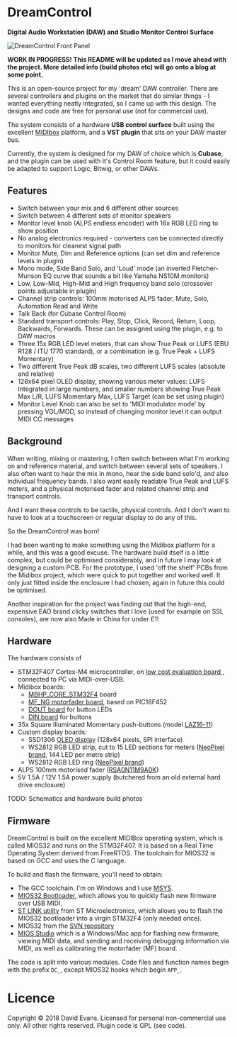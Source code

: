 # DreamControl
**Digital Audio Workstation (DAW) and Studio Monitor Control Surface**

![DreamControl Front Panel](https://i.imgur.com/ogYC02I.png)

**WORK IN PROGRESS! This README will be updated as I move ahead with the project. More detailed info (build photos etc) will go onto a blog at some point.**

This is an open-source project for my 'dream' DAW controller. There are several controllers and plugins on the market that do similar things - I wanted everything neatly integrated, so I came up with this design. The designs and code are free for personal use (not for commercial use).

The system consists of a hardware **USB control surface** built using the excellent [MIDIbox](http://www.ucapps.de/) platform, and a **VST plugin** that sits on your DAW master bus.

Currently, the system is designed for my DAW of choice which is **Cubase**, and the plugin can be used with it's Control Room feature, but it could easily be adapted to support Logic, Bitwig, or other DAWs.

## Features
 - Switch between your mix and 6 different other sources
 - Switch between 4 different sets of monitor speakers
 - Monitor level knob (ALPS endless encoder) with 16x RGB LED ring to show position
 - No analog electronics required - converters can be connected directly to monitors for cleanest signal path
 - Monitor Mute, Dim and Reference options (can set dim and reference levels in plugin)
 - Mono mode, Side Band Solo, and 'Loud' mode (an inverted Fletcher-Munson EQ curve that sounds a bit like Yamaha NS10M monitors)
 - Low, Low-Mid, High-Mid and High frequency band solo (crossover points adjustable in plugin)
 - Channel strip controls: 100mm motorised ALPS fader, Mute, Solo, Automation Read and Write
 - Talk Back (for Cubase Control Room)
 - Standard transport controls: Play, Stop, Click, Record, Return, Loop, Backwards, Forwards. These can be assigned using the plugin, e.g. to DAW macros
 - Three 15x RGB LED level meters, that can show True Peak or LUFS (EBU R128 / ITU 1770 standard), or a combination (e.g. True Peak + LUFS Momentary)
 - Two different True Peak dB scales, two different LUFS scales (absolute and relative)
 - 128x64 pixel OLED display, showing various meter values: LUFS Integrated in large numbers, and smaller numbers showing True Peak Max L/R, LUFS Momentary Max, LUFS Target (can be set using plugin)
- Monitor Level Knob can also be set to 'MIDI modulator mode' by pressing VOL/MOD, so instead of changing monitor level it can output MIDI CC messages
## Background
When writing, mixing or mastering, I often switch between what I'm working on and reference material, and switch between several sets of speakers. I also often want to hear the mix in mono, hear the side band solo'd, and also individual frequency bands. I also want easily readable True Peak and LUFS meters, and a physical motorised fader and related channel strip and transport controls.

And I want these controls to be tactile, physical controls. And I don't want to have to look at a touchscreen or regular display to do any of this.

So the DreamControl was born!

I had been wanting to make something using the Midibox platform for a while, and this was a good excuse. The hardware build itself is a little complex, but could be optimised considerably, and in future I may look at designing a custom PCB. For the prototype, I used 'off the shelf' PCBs from the Midibox project, which were quick to put together and worked well. It only just fitted inside the enclosure I had chosen, again in future this could be optimised.

Another inspiration for the project was finding out that the high-end, expensive EAO brand clicky switches that I love (used for example on SSL consoles), are now also Made in China for under £1!
## Hardware
The hardware consists of
 - STM32F407 Cortex-M4 microcontroller, on [low cost evaluation board
](https://www.st.com/en/evaluation-tools/stm32f4discovery.html), connected to PC via MIDI-over-USB.
 - Midibox boards:
	 - [MBHP_CORE_STM32F4](http://www.ucapps.de/mbhp_core_stm32f4.html) board
	 - [MF_NG motorfader board](http://www.ucapps.de/mbhp_mf_ng.html), based on PIC18F452
	 - [DOUT board](http://www.ucapps.de/mbhp_dout.html) for button LEDs
	 - [DIN board](http://www.ucapps.de/mbhp_din.html) for buttons
 - 35x Square Illuminated Momentary push-buttons (model [LAZ16-11](https://www.ebay.co.uk/itm/Square-micro-button-LAZ16-11-self-lock-no-lamp-button-switch-3-foot-diameter16mm-/162438920326))
 - Custom display boards:
	 - SSD1306 [OLED display](https://www.amazon.co.uk/SSD1306-128x64-Display-Module-Electronics/dp/B00KCM9JMG) (128x64 pixels, SPI interface)
	 - WS2812 RGB LED strip, cut to 15 LED sections for meters ([NeoPixel brand](https://www.adafruit.com/product/1507), 144 LED per metre strip)
	 - WS2812 RGB LED ring ([NeoPixel brand](https://www.adafruit.com/product/1463))
 - ALPS 100mm motorised fader ([RSA0N11M9A0K](https://www.reichelt.com/de/en/alps-rsa0n-studio-fader-motor-and-touch-sense-10k-rsa0n11m9-lin10k-p73884.html?ARTICLE=73884&&r=1))
 - 5V 1.5A / 12V 1.5A power supply (butchered from an old external hard drive enclosure)

TODO: Schematics and hardware build photos

## Firmware
DreamControl is built on the excellent MIDIBox operating system, which is called MIOS32 and runs on the STM32F407. It is based on a Real Time Operating System derived from FreeRTOS. The toolchain for MIOS32 is based on GCC and uses the C language.

To build and flash the firmware, you'll need to obtain:

 - The GCC toolchain. I'm on Windows and I use [MSYS](http://www.mingw.org/wiki/MSYS).
 - [MIOS32 Bootloader](http://www.ucapps.de/mios32_download.html), which allows you to quickly flash new firmware over USB MIDI.
 - [ST LINK utility](https://www.st.com/en/development-tools/st-link-v2.html) from ST Microelectronics, which allows you to flash the MIOS32 bootloader into a virgin STM32F4 (only needed once).
 - MIOS32 from the [SVN repository](http://svnmios.midibox.org/listing.php?repname=svn.mios32&path=/trunk/) 
 - [MIOS Studio](http://www.ucapps.de/mios_studio.html) which is a Windows/Mac app for flashing new firmware, viewing MIDI data, and sending and receiving debugging information via MIDI, as well as calibrating the motorfader (MF) board.

The code is split into various modules. Code files and function names begin with the prefix `DC_`, except MIOS32 hooks which begin `APP_`.

 
 
   
 # Licence
Copyright © 2018 David Evans. Licensed for personal non-commercial use only. All other rights reserved. Plugin code is GPL (see code).
<!--stackedit_data:
eyJoaXN0b3J5IjpbMTc0NTAzMDEyOCwxMjIzODk5NDk4LDExOT
Q2NDE3NTksMzQ2MjkxNDcsLTE3ODk4NDgwMzcsMzU3NTE3NzA2
LC0xNTIwMDYzN119
-->